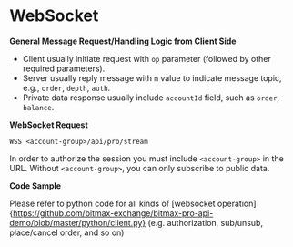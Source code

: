 # WebSocket 

**General Message Request/Handling Logic from Client Side**
 
* Client usually initiate request with `op` parameter (followed by other required parameters).
* Server usually reply message with `m` value to indicate message topic, e.g., `order`, `depth`, `auth`.
* Private data response usually include `accountId` field, such as `order`, `balance`.

**WebSocket Request**

`WSS <account-group>/api/pro/stream`


In order to authorize the session you must include `<account-group>` in the URL. Without `<account-group>`, you can 
only subscribe to public data. 

**Code Sample** 

Please refer to python code for all kinds of [websocket operation]{https://github.com/bitmax-exchange/bitmax-pro-api-demo/blob/master/python/client.py} (e.g. authorization, sub/unsub, place/cancel order, and so on) 




